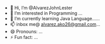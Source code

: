 - 👋 Hi, I’m @AlvarezJohnLester
- 👀 I’m interested in Programming ...
- 🌱 I’m currently learning Java Language......
- 📫 inbox me@ alvarez.ako26@gmail.com...
- 😄 Pronouns:  ...
- ⚡ Fun fact: ...

<!---
AlvarezJohn/AlvarezJohn is a ✨ special ✨ repository because its `README.md` (this file) appears on your GitHub profile.
You can click the Preview link to take a look at your changes.
--->
